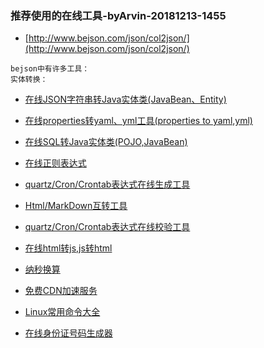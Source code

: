 
### 推荐使用的在线工具-byArvin-20181213-1455
- [http://www.bejson.com/json/col2json/](http://www.bejson.com/json/col2json/)

```
bejson中有许多工具：
实体转换：

```
- [在线JSON字符串转Java实体类(JavaBean、Entity)](http://www.bejson.com/json2javapojo/new/)
- [在线properties转yaml、yml工具(properties to yaml,yml)](https://www.bejson.com/devtools/properties2yaml/)
- [在线SQL转Java实体类(POJO,JavaBean)](http://www.bejson.com/devtools/sql2pojo/)
- [在线正则表达式](http://www.bejson.com/othertools/regex/)
- [quartz/Cron/Crontab表达式在线生成工具](http://www.bejson.com/othertools/cron/)
- [Html/MarkDown互转工具](http://www.bejson.com/convert/html2markdown/)
- [quartz/Cron/Crontab表达式在线校验工具](http://www.bejson.com/othertools/cronvalidate/)
- [在线html转js,js转html](http://www.bejson.com/convert/html_js/)

- [纳秒换算](https://cn.office-converter.com/Nanoseconds-Time-Converter)

- [免费CDN加速服务](https://www.toolfk.com/tool-online-cdnjs)
- [Linux常用命令大全](https://www.toolfk.com/tool-find-linux)


- [在线身份证号码生成器](http://sfz.uzuzuz.com)